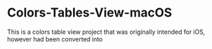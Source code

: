 # Colors-Tables-View-macOS
This is a colors table view project that was originally intended for iOS, however had been converted into 
